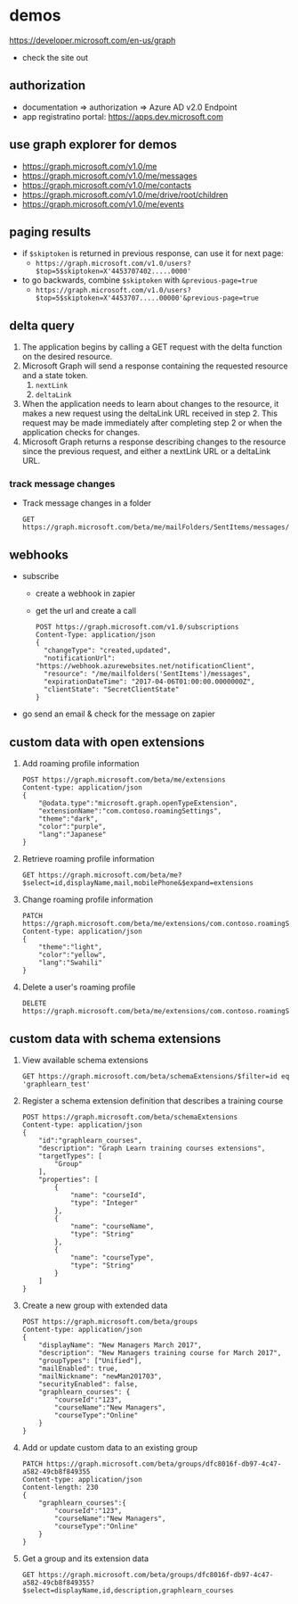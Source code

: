 # demos

https://developer.microsoft.com/en-us/graph

- check the site out


## authorization

- documentation => authorization => Azure AD v2.0 Endpoint
- app registratino portal: https://apps.dev.microsoft.com


## use graph explorer for demos

- https://graph.microsoft.com/v1.0/me 
- https://graph.microsoft.com/v1.0/me/messages
- https://graph.microsoft.com/v1.0/me/contacts 
- https://graph.microsoft.com/v1.0/me/drive/root/children
- https://graph.microsoft.com/v1.0/me/events 


## paging results

- if `$skiptoken` is returned in previous response, can use it for next page:
  - `https://graph.microsoft.com/v1.0/users?$top=5$skiptoken=X'4453707402.....0000'`
- to go backwards, combine `$skiptoken` with `&previous-page=true`
  - `https://graph.microsoft.com/v1.0/users?$top=5$skiptoken=X'4453707.....00000'&previous-page=true`


## delta query

1. The application begins by calling a GET request with the delta function on the desired resource.
1. Microsoft Graph will send a response containing the requested resource and a state token.
    1. `nextLink`
    1. `deltaLink`
1. When the application needs to learn about changes to the resource, it makes a new request using the deltaLink URL received in step 2. This request may be made immediately after completing step 2 or when the application checks for changes.
1. Microsoft Graph returns a response describing changes to the resource since the previous request, and either a nextLink URL or a deltaLink URL.


### track message changes

- Track message changes in a folder

    ```
    GET https://graph.microsoft.com/beta/me/mailFolders/SentItems/messages/delta
    ```


## webhooks

- subscribe
  - create a webhook in zapier
  - get the url and create a call

      ```
      POST https://graph.microsoft.com/v1.0/subscriptions
      Content-Type: application/json
      {
        "changeType": "created,updated",
        "notificationUrl": "https://webhook.azurewebsites.net/notificationClient",
        "resource": "/me/mailfolders('SentItems')/messages",
        "expirationDateTime": "2017-04-06T01:00:00.0000000Z",
        "clientState": "SecretClientState"
      }
      ```

- go send an email & check for the message on zapier

## custom data with open extensions

1. Add roaming profile information

    ```
    POST https://graph.microsoft.com/beta/me/extensions
    Content-type: application/json
    {
        "@odata.type":"microsoft.graph.openTypeExtension",
        "extensionName":"com.contoso.roamingSettings",
        "theme":"dark",
        "color":"purple",
        "lang":"Japanese"
    }
    ```

1. Retrieve roaming profile information

    ```
    GET https://graph.microsoft.com/beta/me?$select=id,displayName,mail,mobilePhone&$expand=extensions
    ```

1. Change roaming profile information

    ```
    PATCH https://graph.microsoft.com/beta/me/extensions/com.contoso.roamingSettings
    Content-type: application/json
    {
        "theme":"light",
        "color":"yellow",
        "lang":"Swahili"
    }
    ```

1. Delete a user's roaming profile

    ```
    DELETE https://graph.microsoft.com/beta/me/extensions/com.contoso.roamingSettings
    ```

## custom data with schema extensions

1. View available schema extensions

    ```
    GET https://graph.microsoft.com/beta/schemaExtensions/$filter=id eq 'graphlearn_test'
    ```

1. Register a schema extension definition that describes a training course

    ```
    POST https://graph.microsoft.com/beta/schemaExtensions
    Content-type: application/json
    {
        "id":"graphlearn_courses",
        "description": "Graph Learn training courses extensions",
        "targetTypes": [
            "Group"
        ],
        "properties": [
            {
                "name": "courseId",
                "type": "Integer"
            },
            {
                "name": "courseName",
                "type": "String"
            },
            {
                "name": "courseType",
                "type": "String"
            }
        ]
    }
    ```

1. Create a new group with extended data

    ```
    POST https://graph.microsoft.com/beta/groups
    Content-type: application/json
    {
        "displayName": "New Managers March 2017",
        "description": "New Managers training course for March 2017",
        "groupTypes": ["Unified"],
        "mailEnabled": true,
        "mailNickname": "newMan201703",
        "securityEnabled": false,
        "graphlearn_courses": {
            "courseId":"123",
            "courseName":"New Managers",
            "courseType":"Online"
        }
    }
    ```

1. Add or update custom data to an existing group

    ```
    PATCH https://graph.microsoft.com/beta/groups/dfc8016f-db97-4c47-a582-49cb8f849355
    Content-type: application/json
    Content-length: 230
    {
        "graphlearn_courses":{
            "courseId":"123",
            "courseName":"New Managers",
            "courseType":"Online"
        }   
    }
    ```

1. Get a group and its extension data

    ```
    GET https://graph.microsoft.com/beta/groups/dfc8016f-db97-4c47-a582-49cb8f849355?$select=displayName,id,description,graphlearn_courses
    ```
